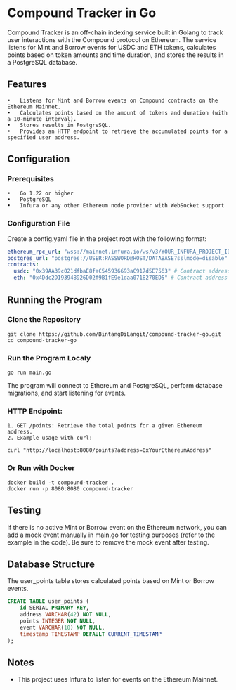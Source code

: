 # Compound Tracker in Go

Compound Tracker is an off-chain indexing service built in Golang to track user interactions with the Compound protocol on Ethereum. The service listens for Mint and Borrow events for USDC and ETH tokens, calculates points based on token amounts and time duration, and stores the results in a PostgreSQL database.

## Features

    •	Listens for Mint and Borrow events on Compound contracts on the Ethereum Mainnet.
    •	Calculates points based on the amount of tokens and duration (with a 10-minute interval).
    •	Stores results in PostgreSQL.
    •	Provides an HTTP endpoint to retrieve the accumulated points for a specified user address.

## Configuration

### Prerequisites

    •	Go 1.22 or higher
    •	PostgreSQL
    •	Infura or any other Ethereum node provider with WebSocket support

### Configuration File

Create a config.yaml file in the project root with the following format:

```yaml
ethereum_rpc_url: "wss://mainnet.infura.io/ws/v3/YOUR_INFURA_PROJECT_ID"
postgres_url: "postgres://USER:PASSWORD@HOST/DATABASE?sslmode=disable"
contracts:
  usdc: "0x39AA39c021dfbaE8faC545936693aC917d5E7563" # Contract address for USDC
  eth: "0x4Ddc2D193948926D02f9B1fE9e1daa0718270ED5" # Contract address for ETH
```

## Running the Program

### Clone the Repository

```
git clone https://github.com/BintangDiLangit/compound-tracker-go.git
cd compound-tracker-go
```

### Run the Program Localy

```
go run main.go
```

The program will connect to Ethereum and PostgreSQL, perform database migrations, and start listening for events.

### HTTP Endpoint:

    1. GET /points: Retrieve the total points for a given Ethereum address.
    2. Example usage with curl:

```
curl "http://localhost:8080/points?address=0xYourEthereumAddress"
```

### Or Run with Docker

```
docker build -t compound-tracker .
docker run -p 8080:8080 compound-tracker
```

## Testing

If there is no active Mint or Borrow event on the Ethereum network, you can add a mock event manually in main.go for testing purposes (refer to the example in the code). Be sure to remove the mock event after testing.

## Database Structure

The user_points table stores calculated points based on Mint or Borrow events.

```sql
CREATE TABLE user_points (
    id SERIAL PRIMARY KEY,
    address VARCHAR(42) NOT NULL,
    points INTEGER NOT NULL,
    event VARCHAR(10) NOT NULL,
    timestamp TIMESTAMP DEFAULT CURRENT_TIMESTAMP
);
```

## Notes

- This project uses Infura to listen for events on the Ethereum Mainnet.
